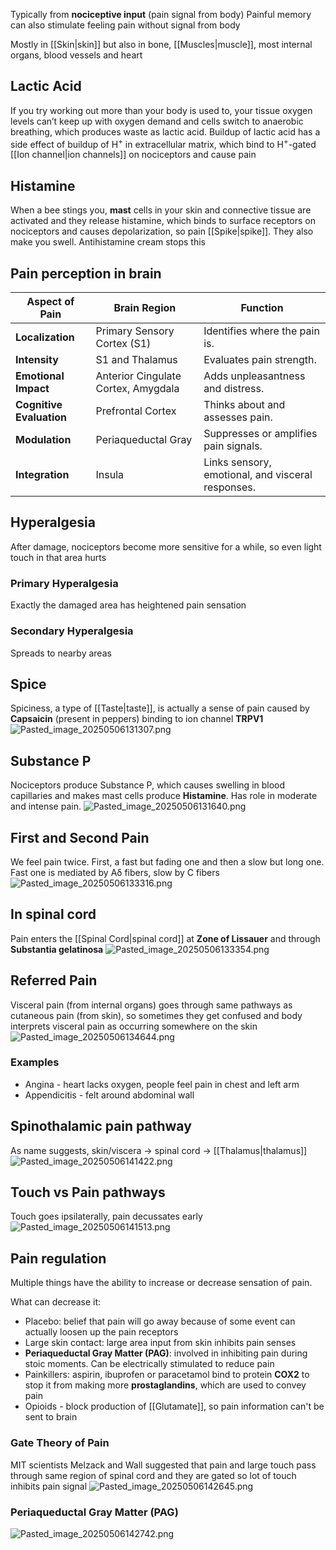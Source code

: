 Typically from **nociceptive input** (pain signal from body)
Painful memory can also stimulate feeling pain without signal from body

Mostly in [[Skin|skin]] but also in bone, [[Muscles|muscle]], most internal organs, blood vessels and heart

## Lactic Acid

If you try working out more than your body is used to, your tissue oxygen levels can’t keep up with oxygen demand and cells switch to anaerobic breathing, which produces waste as lactic acid. Buildup of lactic acid has a side effect of buildup of H<sup>+</sup> in extracellular matrix, which bind to H<sup>+</sup>-gated [[Ion channel|ion channels]] on nociceptors and cause pain

## Histamine

When a bee stings you, **mast** cells in your skin and connective tissue are activated and they release histamine, which binds to surface receptors on nociceptors and causes depolarization, so pain [[Spike|spike]]. They also make you swell. Antihistamine cream stops this

## Pain perception in brain

| **Aspect of Pain**          | **Brain Region**                      | **Function**                           |
|-----------------------------|---------------------------------------|---------------------------------------|
| **Localization**            | Primary Sensory Cortex (S1)          | Identifies where the pain is.         |
| **Intensity**               | S1 and Thalamus                      | Evaluates pain strength.              |
| **Emotional Impact**        | Anterior Cingulate Cortex, Amygdala  | Adds unpleasantness and distress.     |
| **Cognitive Evaluation**    | Prefrontal Cortex                    | Thinks about and assesses pain.       |
| **Modulation**              | Periaqueductal Gray                  | Suppresses or amplifies pain signals. |
| **Integration**             | Insula                               | Links sensory, emotional, and visceral responses.

## Hyperalgesia

After damage, nociceptors become more sensitive for a while, so even light touch in that area hurts

### Primary Hyperalgesia

Exactly the damaged area has heightened pain sensation

### Secondary Hyperalgesia

Spreads to nearby areas

## Spice

Spiciness, a type of [[Taste|taste]], is actually a sense of pain caused by **Capsaicin** (present in peppers) binding to ion channel **TRPV1**
![Pasted_image_20250506131307.png](pasted_image_20250506131307.png)

## Substance P

Nociceptors produce Substance P, which causes swelling in blood capillaries and makes mast cells produce **Histamine**.
Has role in moderate and intense pain.
![Pasted_image_20250506131640.png](pasted_image_20250506131640.png)

## First and Second Pain

We feel pain twice. First, a fast but fading one and then a slow but long one.
Fast one is mediated by Aδ fibers, slow by C fibers
![Pasted_image_20250506133316.png](pasted_image_20250506133316.png)

## In spinal cord

Pain enters the [[Spinal Cord|spinal cord]] at **Zone of Lissauer** and through **Substantia gelatinosa**
![Pasted_image_20250506133354.png](pasted_image_20250506133354.png)

## Referred Pain

Visceral pain (from internal organs) goes through same pathways as cutaneous pain (from skin), so sometimes they get confused and body interprets visceral pain as occurring somewhere on the skin
![Pasted_image_20250506134644.png](pasted_image_20250506134644.png)

### Examples

* Angina - heart lacks oxygen, people feel pain in chest and left arm
* Appendicitis - felt around abdominal wall

## Spinothalamic pain pathway

As name suggests, skin/viscera -> spinal cord -> [[Thalamus|thalamus]]
![Pasted_image_20250506141422.png](pasted_image_20250506141422.png)

## Touch vs Pain pathways

Touch goes ipsilaterally, pain decussates early
![Pasted_image_20250506141513.png](pasted_image_20250506141513.png)

## Pain regulation

Multiple things have the ability to increase or decrease sensation of pain.

What can decrease it:

* Placebo: belief that pain will go away because of some event can actually loosen up the pain receptors
* Large skin contact: large area input from skin inhibits pain senses
* **Periaqueductal Gray Matter (PAG)**: involved in inhibiting pain during stoic moments. Can be electrically stimulated to reduce pain
* Painkillers: aspirin, ibuprofen or paracetamol bind to protein **COX2** to stop it from making more **prostaglandins**, which are used to convey pain
* Opioids - block production of [[Glutamate]], so pain information can't be sent to brain

### Gate Theory of Pain

MIT scientists Melzack and Wall suggested that pain and large touch pass through same region of spinal cord and they are gated so lot of touch inhibits pain signal
![Pasted_image_20250506142645.png](pasted_image_20250506142645.png)

### Periaqueductal Gray Matter (PAG)

![Pasted_image_20250506142742.png](pasted_image_20250506142742.png)
